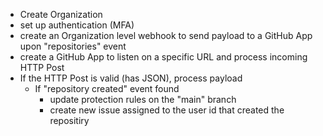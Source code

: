 - Create Organization
- set up authentication (MFA)
- create an Organization level webhook to send payload to a GitHub App upon "repositories" event
- create a GitHub App to listen on a specific URL and process incoming HTTP Post
- If the HTTP Post is valid (has JSON), process payload
  - If "repository created" event found
    - update protection rules on the "main" branch
    - create new issue assigned to the user id that created the repositiry
